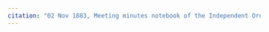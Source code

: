 ```yaml
---
citation: "02 Nov 1883, Meeting minutes notebook of the Independent Order of Good Templars, High Bridge Lodge No. 296, Tompkins County History Center, Ithaca NY."
---
```



